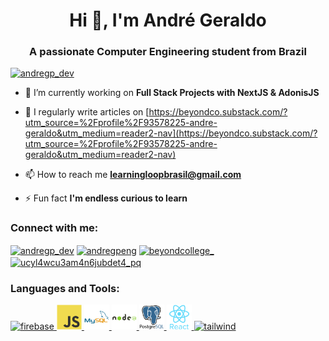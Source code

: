 <h1 align="center">Hi 👋, I'm André Geraldo</h1>
<h3 align="center">A passionate Computer Engineering student from Brazil</h3>

<p align="left"> <a href="https://twitter.com/andregp_dev" target="blank"><img src="https://img.shields.io/twitter/follow/andregp_dev?logo=twitter&style=for-the-badge" alt="andregp_dev" /></a> </p>

- 🔭 I’m currently working on **Full Stack Projects with NextJS & AdonisJS**

- 📝 I regularly write articles on [https://beyondco.substack.com/?utm_source=%2Fprofile%2F93578225-andre-geraldo&utm_medium=reader2-nav](https://beyondco.substack.com/?utm_source=%2Fprofile%2F93578225-andre-geraldo&utm_medium=reader2-nav)

- 📫 How to reach me **learningloopbrasil@gmail.com**

- ⚡ Fun fact **I'm endless curious to learn**

<h3 align="left">Connect with me:</h3>
<p align="left">
<a href="https://twitter.com/andregp_dev" target="blank"><img align="center" src="https://raw.githubusercontent.com/rahuldkjain/github-profile-readme-generator/master/src/images/icons/Social/twitter.svg" alt="andregp_dev" height="30" width="40" /></a>
<a href="https://linkedin.com/in/andregpeng" target="blank"><img align="center" src="https://raw.githubusercontent.com/rahuldkjain/github-profile-readme-generator/master/src/images/icons/Social/linked-in-alt.svg" alt="andregpeng" height="30" width="40" /></a>
<a href="https://instagram.com/beyondcollege_" target="blank"><img align="center" src="https://raw.githubusercontent.com/rahuldkjain/github-profile-readme-generator/master/src/images/icons/Social/instagram.svg" alt="beyondcollege_" height="30" width="40" /></a>
<a href="https://www.youtube.com/c/ucyl4wcu3am4n6jubdet4_pq" target="blank"><img align="center" src="https://raw.githubusercontent.com/rahuldkjain/github-profile-readme-generator/master/src/images/icons/Social/youtube.svg" alt="ucyl4wcu3am4n6jubdet4_pq" height="30" width="40" /></a>
</p>

<h3 align="left">Languages and Tools:</h3>
<p align="left"> <a href="https://firebase.google.com/" target="_blank" rel="noreferrer"> <img src="https://www.vectorlogo.zone/logos/firebase/firebase-icon.svg" alt="firebase" width="40" height="40"/> </a> <a href="https://developer.mozilla.org/en-US/docs/Web/JavaScript" target="_blank" rel="noreferrer"> <img src="https://raw.githubusercontent.com/devicons/devicon/master/icons/javascript/javascript-original.svg" alt="javascript" width="40" height="40"/> </a> <a href="https://www.mysql.com/" target="_blank" rel="noreferrer"> <img src="https://raw.githubusercontent.com/devicons/devicon/master/icons/mysql/mysql-original-wordmark.svg" alt="mysql" width="40" height="40"/> </a> <a href="https://nodejs.org" target="_blank" rel="noreferrer"> <img src="https://raw.githubusercontent.com/devicons/devicon/master/icons/nodejs/nodejs-original-wordmark.svg" alt="nodejs" width="40" height="40"/> </a> <a href="https://www.postgresql.org" target="_blank" rel="noreferrer"> <img src="https://raw.githubusercontent.com/devicons/devicon/master/icons/postgresql/postgresql-original-wordmark.svg" alt="postgresql" width="40" height="40"/> </a> <a href="https://reactjs.org/" target="_blank" rel="noreferrer"> <img src="https://raw.githubusercontent.com/devicons/devicon/master/icons/react/react-original-wordmark.svg" alt="react" width="40" height="40"/> </a> <a href="https://tailwindcss.com/" target="_blank" rel="noreferrer"> <img src="https://www.vectorlogo.zone/logos/tailwindcss/tailwindcss-icon.svg" alt="tailwind" width="40" height="40"/> </a> </p>
